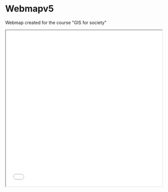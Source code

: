 # Webmapv5
Webmap created for the course "GIS for society"
<iframe src="index.html" height="500" width="500"></iframe>


